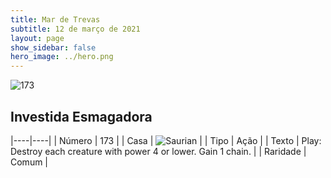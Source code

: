 ```yaml
---
title: Mar de Trevas
subtitle: 12 de março de 2021
layout: page
show_sidebar: false
hero_image: ../hero.png
---
```


![173](https://cdn.keyforgegame.com/media/card_front/pt/496_173_JH7H8W8P8H55_pt.png)

## Investida Esmagadora

|----|----|
| Número | 173 |
| Casa | ![Saurian](https://archonarcana.com/images/thumb/9/9e/Saurian_P.png/22px-Saurian_P.png "Sauro") |
| Tipo | Ação |
| Texto | Play: Destroy each creature with power 4 or lower. Gain 1 chain. |
| Raridade | Comum |
